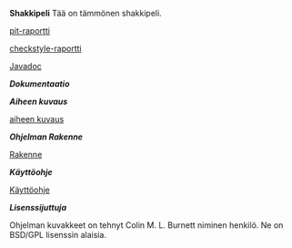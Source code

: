 **Shakkipeli**
Tää on tämmönen shakkipeli.

[pit-raportti](https://htmlpreview.github.io/?https://github.com/pzheiska/peliShakkiLaudalla/blob/master/dokumentaatio/pit-raportti/index.html)


[checkstyle-raportti](https://htmlpreview.github.io/?https://github.com/pzheiska/peliShakkiLaudalla/blob/master/dokumentaatio/checkstyle-raportti/checkstyle.html)


[Javadoc](https://htmlpreview.github.io/?https://github.com/pzheiska/peliShakkiLaudalla/blob/master/dokumentaatio/checkstyle-raportti/apidocs/index.html)


***Dokumentaatio***

***Aiheen kuvaus***

[aiheen kuvaus](dokumentaatio/aiheenKuvausJaRakenne.md)

***Ohjelman Rakenne***

[Rakenne](dokumentaatio/RakenneKuvaus.md)

***Käyttöohje***

[Käyttöohje](dokumentaatio/Käyttöohje.md)

***Lisenssijuttuja***

Ohjelman kuvakkeet on tehnyt Colin M. L. Burnett niminen henkilö. Ne on BSD/GPL lisenssin alaisia.
